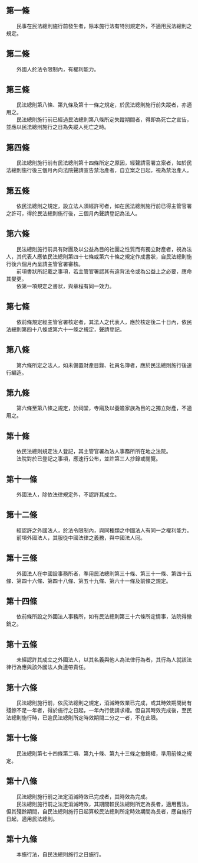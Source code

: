 第一條 
-------
　　民事在民法總則施行前發生者，除本施行法有特別規定外，不適用民法總則之規定。  


第二條 
-------
　　外國人於法令限制內，有權利能力。  


第三條 
-------
　　民法總則第八條、第九條及第十一條之規定，於民法總則施行前失蹤者，亦適用之。  
　　民法總則施行前已經過民法總則第八條所定失蹤期間者，得即為死亡之宣告，並應以民法總則施行之日為失蹤人死亡之時。  


第四條 
-------
　　民法總則施行前有民法總則第十四條所定之原因，經聲請官署立案者，如於民法總則施行後三個月內向法院聲請宣告禁治產者，自立案之日起，視為禁治產人。  


第五條 
-------
　　依民法總則之規定，設立法人須經許可者，如在民法總則施行前已得主管官署之許可，得於民法總則施行後，三個月內聲請登記為法人。  


第六條 
-------
　　民法總則施行前具有財團及以公益為目的社團之性質而有獨立財產者，視為法人，其代表人應依民法總則第四十七條或第六十條之規定作成書狀，自民法總則施行後六個月內呈請主管官署審核。  
　　前項書狀所記載之事項，若主管官署認其有違背法令或為公益上之必要，應命其變更。  
　　依第一項規定之書狀，與章程有同一效力。  


第七條 
-------
　　依前條規定經主管官署核定者，其法人之代表人，應於核定後二十日內，依民法總則第四十八條或第六十一條之規定，聲請登記。  


第八條 
-------
　　第六條所定之法人，如未備置財產目錄、社員名簿者，應於民法總則施行後速行編造。  


第九條 
-------
　　第六條至第八條之規定，於祠堂，寺廟及以養贍家族為目的之獨立財產，不適用之。  


第十條 
-------
　　依民法總則規定法人登記，其主管官署為法人事務所所在地之法院。  
　　法院對於已登記之事項，應速行公布，並許第三人抄錄或閱覽。  


第十一條 
---------
　　外國法人，除依法律規定外，不認許其成立。  


第十二條 
---------
　　經認許之外國法人，於法令限制內，與同種類之中國法人有同一之權利能力。  
　　前項外國法人，其服從中國法律之義務，與中國法人同。  


第十三條 
---------
　　外國法人在中國設事務所者，準用民法總則第三十條、第三十一條、第四十五條、第四十六條、第四十八條、第五十九條、第六十一條及前條之規定。  


第十四條 
---------
　　依前條所設之外國法人事務所，如有民法總則第三十六條所定情事，法院得撤銷之。  


第十五條 
---------
　　未經認許其成立之外國法人，以其名義與他人為法律行為者，其行為人就該法律行為應與該外國法人負連帶責任。  


第十六條 
---------
　　民法總則施行前，依民法總則之規定，消滅時效業已完成，或其時效期間尚有殘餘不足一年者，得於施行之日起，一年內行使請求權。但自其時效完成後，至民法總則施行時，已逾民法總則所定時效期間二分之一者，不在此限。  


第十七條 
---------
　　民法總則第七十四條第二項、第九十條、第九十三條之撤銷權，準用前條之規定。  


第十八條 
---------
　　民法總則施行前之法定消滅時效已完成者，其時效為完成。  
　　民法總則施行前之法定消滅時效，其期間較民法總則所定為長者，適用舊法。但其殘餘期間，自民法總則施行日起算較民法總則所定時效期間為長者，應自施行日起，適用民法總則。  


第十九條 
---------
　　本施行法，自民法總則施行之日施行。